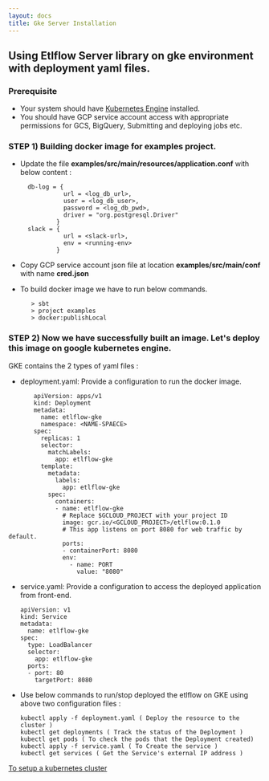 ```yaml
---
layout: docs
title: Gke Server Installation
---
```


## Using Etlflow Server library on gke environment with deployment yaml files.

### Prerequisite
* Your system should have [Kubernetes Engine](https://cloud.google.com/kubernetes-engine) installed.
* You should have GCP service account access with appropriate permissions for GCS, BigQuery, Submitting and deploying jobs etc.

### STEP 1) Building docker image for examples project.
* Update the file **examples/src/main/resources/application.conf** with below content : 
        
        
        db-log = {
                  url = <log_db_url>,
                  user = <log_db_user>,
                  password = <log_db_pwd>,
                  driver = "org.postgresql.Driver"
                }
        slack = {
                  url = <slack-url>,
                  env = <running-env>
                }

* Copy GCP service account json file at location **examples/src/main/conf** with name **cred.json**

* To build docker image we have to run below commands. 

         
         > sbt
         > project examples
         > docker:publishLocal

### STEP 2) Now we have successfully built an image. Let's deploy this image on google kubernetes engine. 

GKE contains the 2 types of yaml files : 
* deployment.yaml: Provide a configuration to run the docker image.
    
```
       apiVersion: apps/v1
       kind: Deployment
       metadata:
         name: etlflow-gke
         namespace: <NAME-SPAECE>
       spec:
         replicas: 1
         selector:
           matchLabels:
             app: etlflow-gke
         template:
           metadata:
             labels:
               app: etlflow-gke
           spec:
             containers:
             - name: etlflow-gke
               # Replace $GCLOUD_PROJECT with your project ID
               image: gcr.io/<GCLOUD_PROJECT>/etlflow:0.1.0
               # This app listens on port 8080 for web traffic by default.
               ports:
               - containerPort: 8080
               env:
                 - name: PORT
                   value: "8080"
 ```    

* service.yaml: Provide a configuration to access the deployed application from front-end.
      
      
      apiVersion: v1
      kind: Service
      metadata:
        name: etlflow-gke
      spec:
        type: LoadBalancer
        selector:
          app: etlflow-gke
        ports:
        - port: 80
          targetPort: 8080


* Use below commands to run/stop deployed the etlflow on GKE  using above two configuration files : 

      
      kubectl apply -f deployment.yaml ( Deploy the resource to the cluster )
      kubectl get deployments ( Track the status of the Deployment )    
      kubectl get pods ( To check the pods that the Deployment created)
      kubectl apply -f service.yaml ( To Create the service )
      kubectl get services ( Get the Service's external IP address )  
     

[To setup a kubernetes cluster](https://github.com/tharwaninitin/etlflow/tree/feature11/deployment/gcp)